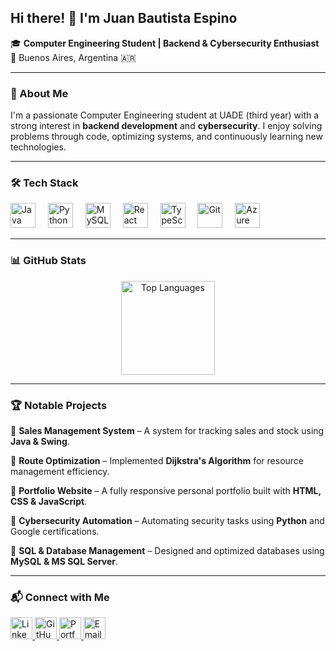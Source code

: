 ## Hi there! 👋 I'm Juan Bautista Espino

🎓 **Computer Engineering Student | Backend & Cybersecurity Enthusiast**  
📍 Buenos Aires, Argentina 🇦🇷

---

### 🚀 About Me
I'm a passionate Computer Engineering student at UADE (third year) with a strong interest in **backend development** and **cybersecurity**. I enjoy solving problems through code, optimizing systems, and continuously learning new technologies.

---

### 🛠️ Tech Stack
<div align="left">
  <img src="https://cdn.jsdelivr.net/gh/devicons/devicon/icons/java/java-original.svg" height="40" alt="Java" />
  <img width="12" />
  <img src="https://cdn.jsdelivr.net/gh/devicons/devicon/icons/python/python-original.svg" height="40" alt="Python" />
  <img width="12" />
  <img src="https://cdn.jsdelivr.net/gh/devicons/devicon/icons/mysql/mysql-original.svg" height="40" alt="MySQL" />
  <img width="12" />
  <img src="https://cdn.jsdelivr.net/gh/devicons/devicon/icons/react/react-original.svg" height="40" alt="React" />
  <img width="12" />
  <img src="https://cdn.jsdelivr.net/gh/devicons/devicon/icons/typescript/typescript-original.svg" height="40" alt="TypeScript" />
  <img width="12" />
  <img src="https://cdn.jsdelivr.net/gh/devicons/devicon/icons/git/git-original.svg" height="40" alt="Git" />
  <img width="12" />
  <img src="https://cdn.jsdelivr.net/gh/devicons/devicon/icons/azure/azure-original.svg" height="40" alt="Azure" />
</div>

---

### 📊 GitHub Stats
<div align="center">
  <img src="https://github-readme-stats.vercel.app/api/top-langs?username=JBE10&locale=en&layout=compact&langs_count=6&theme=dracula" height="150" alt="Top Languages" />
</div>

---

### 🏆 Notable Projects
🔹 **Sales Management System** – A system for tracking sales and stock using **Java & Swing**.

🔹 **Route Optimization** – Implemented **Dijkstra's Algorithm** for resource management efficiency.

🔹 **Portfolio Website** – A fully responsive personal portfolio built with **HTML, CSS & JavaScript**.

🔹 **Cybersecurity Automation** – Automating security tasks using **Python** and Google certifications.

🔹 **SQL & Database Management** – Designed and optimized databases using **MySQL & MS SQL Server**.

---

### 📬 Connect with Me
<div align="left">
  <a href="https://www.linkedin.com/in/jbespino/" target="_blank">
    <img src="https://img.shields.io/badge/LinkedIn-0077B5?style=for-the-badge&logo=linkedin&logoColor=white" height="35" alt="LinkedIn" />
  </a>
  <a href="https://github.com/JBE10" target="_blank">
    <img src="https://img.shields.io/badge/GitHub-181717?style=for-the-badge&logo=github&logoColor=white" height="35" alt="GitHub" />
  </a>
  <a href="https://jbe10.github.io/CV/" target="_blank">
    <img src="https://img.shields.io/badge/Portfolio-222222?style=for-the-badge&logo=githubpages&logoColor=white" height="35" alt="Portfolio" />
  </a>
  <a href="mailto:bautiespino@icloud.com" target="_blank">
    <img src="https://img.shields.io/badge/Email-3693F3?style=for-the-badge&logo=icloud&logoColor=white" height="35" alt="Email" />
  </a>
</div>

